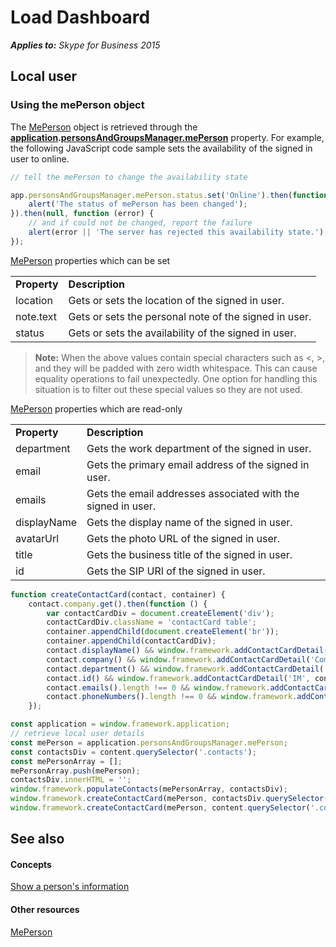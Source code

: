 
# Load Dashboard


 _**Applies to:** Skype for Business 2015_

## Local user


### Using the mePerson object

The [MePerson]( https://ucwa.skype.com/reference/WebSDK/interfaces/_s4b_sdk_d_.jcafe.meperson.html) object is retrieved through the **[application]( https://ucwa.skype.com/reference/WebSDK/interfaces/_s4b_sdk_d_.jcafe.application.html).[personsAndGroupsManager.mePerson]( https://ucwa.skype.com/reference/WebSDK/interfaces/_s4b_sdk_d_.jcafe.personsandgroupsmanager.html#meperson)** property. For example, the following JavaScript code sample sets the availability of the signed in user to online.


```js
// tell the mePerson to change the availability state

app.personsAndGroupsManager.mePerson.status.set('Online').then(function () {
    alert('The status of mePerson has been changed');
}).then(null, function (error) {
    // and if could not be changed, report the failure
    alert(error || 'The server has rejected this availability state.');
});
```

[MePerson]( https://ucwa.skype.com/reference/WebSDK/interfaces/_s4b_sdk_d_.jcafe.meperson.html) properties which can be set


|||
|:-----|:-----|
|**Property**|**Description**|
|location|Gets or sets the location of the signed in user.|
|note.text|Gets or sets the personal note of the signed in user.|
|status|Gets or sets the availability of the signed in user.|
>**Note:** When the above values contain special characters such as <, >, and they will be padded with zero width whitespace. This can cause equality operations to fail unexpectedly. One option for handling this situation is to filter out these special values so they are not used.

[MePerson]( https://ucwa.skype.com/reference/WebSDK/interfaces/_s4b_sdk_d_.jcafe.meperson.html) properties which are read-only


|||
|:-----|:-----|
|**Property**|**Description**|
|department|Gets the work department of the signed in user.|
|email|Gets the primary email address of the signed in user.|
|emails|Gets the email addresses associated with the signed in user.|
|displayName|Gets the display name of the signed in user.|
|avatarUrl|Gets the photo URL of the signed in user.|
|title|Gets the business title of the signed in user.|
|id|Gets the SIP URI of the signed in user.|

```js
function createContactCard(contact, container) {
    contact.company.get().then(function () {
        var contactCardDiv = document.createElement('div');
        contactCardDiv.className = 'contactCard table';
        container.appendChild(document.createElement('br'));
        container.appendChild(contactCardDiv);
        contact.displayName() && window.framework.addContactCardDetail('Name', contact.displayName(), contactCardDiv);
        contact.company() && window.framework.addContactCardDetail('Company', contact.company(), contactCardDiv);
        contact.department() && window.framework.addContactCardDetail('Department', contact.department(), contactCardDiv);
        contact.id() && window.framework.addContactCardDetail('IM', contact.id(), contactCardDiv);
        contact.emails().length !== 0 && window.framework.addContactCardDetail('Email', contact.emails()[0].emailAddress(), contactCardDiv);
        contact.phoneNumbers().length !== 0 && window.framework.addContactCardDetail('Phone', contact.phoneNumbers()[0].displayString(), contactCardDiv);
    });

const application = window.framework.application;
// retrieve local user details
const mePerson = application.personsAndGroupsManager.mePerson;
const contactsDiv = content.querySelector('.contacts');
const mePersonArray = []; 
mePersonArray.push(mePerson);
contactsDiv.innerHTML = '';
window.framework.populateContacts(mePersonArray, contactsDiv);
window.framework.createContactCard(mePerson, contactsDiv.querySelector('.contact'));
window.framework.createContactCard(mePerson, content.querySelector('.contactcard'));
```

## See also


#### Concepts



[Show a person's information](ShowPersonInfo.md)
#### Other resources


[MePerson]( https://ucwa.skype.com/reference/WebSDK/interfaces/_s4b_sdk_d_.jcafe.meperson.html)
